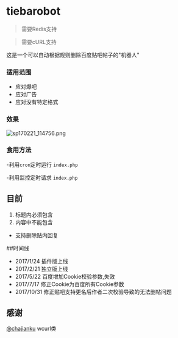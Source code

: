 # tiebarobot

>需要Redis支持

>需要cURL支持

这是一个可以自动根据规则删除百度贴吧帖子的"机器人"

### 适用范围
- 应对爆吧
- 应对广告
- 应对没有特定格式

### 效果
![sp170221_114756.png](https://ooo.0o0.ooo/2017/02/21/58abb8874ed2c.png)

### 食用方法

-利用`cron`定时运行 `index.php`

-利用监控定时请求 `index.php`
## 目前
1. 标题内必须包含
2. 内容中不能包含
- 支持删除贴内回复


##时间线
- 2017/1/24 插件版上线
- 2017/2/21 独立版上线
- 2017/5/22 百度增加Cookie校验参数,失效
- 2017/7/17 修正Cookie为百度所有Cookie参数
- 2017/10/31 修正贴吧支持更名后作者二次校验导致的无法删帖问题

## 感谢
[@chajianku](//kenvix.com) wcurl类
